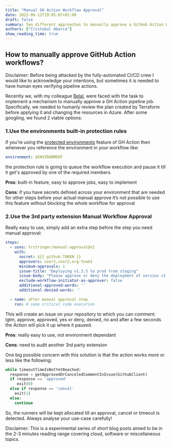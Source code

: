 ```yaml
---
title: "Manual GH Action Workflow Approval"
date: 2023-06-12T19:05:07+02:00
draft: false
summary: Two different approaches to manually approve a GitHub Action Workflow
authors: ["Cristobal Abarca"]
show_reading_time: true
---
```

## How to manually approve GitHub Action workflows?

Disclaimer: Before being attacked by the fully-automated CI/CD crew I would like to acknowledge your intentions, but sometimes it is needed to have human eyes verifying pipeline actions.

Recently we, with my colleague [Belal](https://www.linkedin.com/in/belal-mohamed-31114915/), were faced with the task to implement a mechanism to manually approve a GH Action pipeline job. Specifically, we needed to humanly review the plan created by Terraform before applying it and changing the resources in Azure. After some googling, we found 2 viable options:

### 1.Use the environments built-in protection rules

If you’re using the [protected environments](https://docs.github.com/en/actions/deployment/targeting-different-environments/using-environments-for-deployment#deployment-protection-rules) feature of GH Action then whenever you reference the environment in your workflow like:

```yaml
environment: $ENVIRONMENT
```

the protection rule is going to queue the workflow execution and pause it till it get's approved by one of the required members.

**Pros**: built-in feature, easy to approve jobs, easy to implement

**Cons**: if you have secrets defined across your environment that are needed for other steps before your actual manual approve it’s not possible to use this feature without blocking the whole workflow for approval

### 2.Use the 3rd party extension Manual Workflow Approval

Really easy to use, simply add an extra step before the step you need manual approval:

```yaml
steps:
  - uses: trstringer/manual-approval@v1
    with:
      secret: ${{ github.TOKEN }}
      approvers: user1,user2,org-team1
      minimum-approvals: 1
      issue-title: "Deploying v1.3.5 to prod from staging"
      issue-body: "Please approve or deny the deployment of version v1.3.5."
      exclude-workflow-initiator-as-approver: false
      additional-approved-words: ''
      additional-denied-words: ''

  - name: after manual approval step
    run: # some critical code execution
```

This will create an issue on your repository to which you can comment: lgtm, approve, approved, yes or  deny, denied, no  and after a few seconds the Action will pick it up where it paused.

**Pros**: really easy to use, not environment dependant

**Cons**: need to audit another 3rd party extension

One big possible concern with this solution is that the action works more or less like the following:

```python
while timeoutTimeIsNotYetReached:
  response = getApprovedOrCanceledCommentInIssue(GithubClient)
  if response == 'approved'
     exit(0)
  else if response == 'cancel'
    exit(1)
  else:
    continue
```

So, the runners will be kept allocated till an approval, cancel or timeout is detected. Always analyse your use-case carefully!

Disclaimer: This is a experimental series of short blog posts aimed to be in the 2-3 minutes reading range covering cloud, software or miscellaneous topics.
